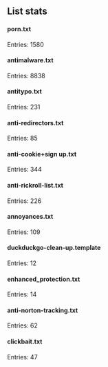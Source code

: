 ## List stats
#### porn.txt
Entries: 1580 <br> 
#### antimalware.txt
Entries: 8838 <br> 
#### antitypo.txt
Entries: 231 <br> 
#### anti-redirectors.txt
Entries: 85 <br> 
#### anti-cookie+sign up.txt
Entries: 344 <br> 
#### anti-rickroll-list.txt
Entries: 226 <br> 
#### annoyances.txt
Entries: 109 <br> 
#### duckduckgo-clean-up.template
Entries: 12 <br> 
#### enhanced_protection.txt
Entries: 14 <br> 
#### anti-norton-tracking.txt
Entries: 62 <br> 
#### clickbait.txt
Entries: 47 <br> 
